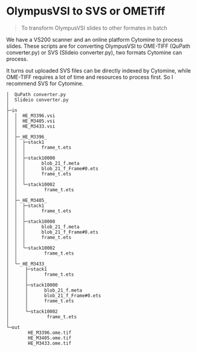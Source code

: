# OlympusVSI to SVS or OMETiff

> To transform OlympusVSI slides to other formates in batch

We have a VS200 scanner and an online platform Cytomine to process slides. These scripts are for converting OlympusVSI to OME-TIFF (QuPath converter.py) or SVS (Slideio converter.py), two formats Cytomine can process.

It turns out uploaded SVS files can be directly indexed by Cytomine, while OME-TIFF requires a lot of time and resources to process first. So I recommend SVS for Cytomine.


```
│  QuPath converter.py
│  Slideio converter.py
│
├─in
│  │  HE_M3396.vsi
│  │  HE_M3405.vsi
│  │  HE_M3433.vsi
│  │
│  ├─_HE_M3396_
│  │  ├─stack1
│  │  │      frame_t.ets
│  │  │
│  │  ├─stack10000
│  │  │      blob_21_f.meta
│  │  │      blob_21_f_Frame#0.ets
│  │  │      frame_t.ets
│  │  │
│  │  └─stack10002
│  │          frame_t.ets
│  │
│  ├─_HE_M3405_
│  │  ├─stack1
│  │  │      frame_t.ets
│  │  │
│  │  ├─stack10000
│  │  │      blob_21_f.meta
│  │  │      blob_21_f_Frame#0.ets
│  │  │      frame_t.ets
│  │  │
│  │  └─stack10002
│  │          frame_t.ets
│  │
│  └─_HE_M3433_
│      ├─stack1
│      │      frame_t.ets
│      │
│      ├─stack10000
│      │      blob_21_f.meta
│      │      blob_21_f_Frame#0.ets
│      │      frame_t.ets
│      │
│      └─stack10002
│              frame_t.ets
│
└─out
        HE_M3396.ome.tif
        HE_M3405.ome.tif
        HE_M3433.ome.tif
```
